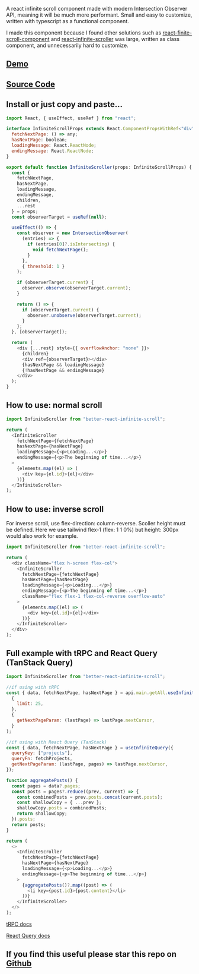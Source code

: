 A react infinite scroll component made with modern Intersection Observer API, meaning it will be much more performant. Small and easy to customize, written with typescript as a functional component.

I made this component because I found other solutions such as [react-finite-scroll-component](https://www.npmjs.com/package/react-infinite-scroll-component) and [react-infinite-scroller](https://www.npmjs.com/package/react-infinite-scroller) was large, written as class component, and unnecessarily hard to customize.

## [Demo](https://better-react-infinite-scroll.vercel.app/)

## [Source Code](https://github.com/Apestein/better-react-infinite-scroll/blob/main/src/App.tsx)

## Install or just copy and paste...

```js
import React, { useEffect, useRef } from "react";

interface InfiniteScrollProps extends React.ComponentPropsWithRef<"div"> {
  fetchNextPage: () => any;
  hasNextPage: boolean;
  loadingMessage: React.ReactNode;
  endingMessage: React.ReactNode;
}

export default function InfiniteScroller(props: InfiniteScrollProps) {
  const {
    fetchNextPage,
    hasNextPage,
    loadingMessage,
    endingMessage,
    children,
    ...rest
  } = props;
  const observerTarget = useRef(null);

  useEffect(() => {
    const observer = new IntersectionObserver(
      (entries) => {
        if (entries[0]?.isIntersecting) {
          void fetchNextPage();
        }
      },
      { threshold: 1 }
    );

    if (observerTarget.current) {
      observer.observe(observerTarget.current);
    }

    return () => {
      if (observerTarget.current) {
        observer.unobserve(observerTarget.current);
      }
    };
  }, [observerTarget]);

  return (
    <div {...rest} style={{ overflowAnchor: "none" }}>
      {children}
      <div ref={observerTarget}></div>
      {hasNextPage && loadingMessage}
      {!hasNextPage && endingMessage}
    </div>
  );
}
```

## How to use: normal scroll

```js
import InfiniteScroller from "better-react-infinite-scroll";

return (
  <InfiniteScroller
    fetchNextPage={fetchNextPage}
    hasNextPage={hasNextPage}
    loadingMessage={<p>Loading...</p>}
    endingMessage={<p>The beginning of time...</p>}
  >
    {elements.map((el) => (
      <div key={el.id}>{el}</div>
    ))}
  </InfiniteScroller>
);
```

## How to use: inverse scroll

For inverse scroll, use flex-direction: column-reverse. Scoller height must be defined. Here we use tailwind flex-1 (flex: 1 1 0%) but height: 300px would also work for example.

```js
import InfiniteScroller from "better-react-infinite-scroll";

return (
  <div className="flex h-screen flex-col">
    <InfiniteScroller
      fetchNextPage={fetchNextPage}
      hasNextPage={hasNextPage}
      loadingMessage={<p>Loading...</p>}
      endingMessage={<p>The beginning of time...</p>}
      className="flex flex-1 flex-col-reverse overflow-auto"
    >
      {elements.map((el) => (
        <div key={el.id}>{el}</div>
      ))}
    </InfiniteScroller>
  </div>
);
```

## Full example with tRPC and React Query (TanStack Query)

```js
import InfiniteScroller from "better-react-infinite-scroll";

//if using with tRPC
const { data, fetchNextPage, hasNextPage } = api.main.getAll.useInfiniteQuery(
  {
    limit: 25,
  },
  {
    getNextPageParam: (lastPage) => lastPage.nextCursor,
  }
);

//if using with React Query (TanStack)
const { data, fetchNextPage, hasNextPage } = useInfiniteQuery({
  queryKey: ["projects"],
  queryFn: fetchProjects,
  getNextPageParam: (lastPage, pages) => lastPage.nextCursor,
});

function aggregatePosts() {
  const pages = data?.pages;
  const posts = pages?.reduce((prev, current) => {
    const combinedPosts = prev.posts.concat(current.posts);
    const shallowCopy = { ...prev };
    shallowCopy.posts = combinedPosts;
    return shallowCopy;
  }).posts;
  return posts;
}

return (
  <>
    <InfiniteScroller
      fetchNextPage={fetchNextPage}
      hasNextPage={hasNextPage}
      loadingMessage={<p>Loading...</p>}
      endingMessage={<p>The beginning of time...</p>}
    >
      {aggregatePosts()?.map((post) => (
        <li key={post.id}>{post.content}</li>
      ))}
    </InfiniteScroller>
  </>
);
```

[tRPC docs](https://trpc.io/docs/client/react/useInfiniteQuery)

[React Query docs](https://tanstack.com/query/v4/docs/react/guides/infinite-queries)

## If you find this useful please star this repo on [Github](https://github.com/Apestein/better-react-infinite-scroll)

